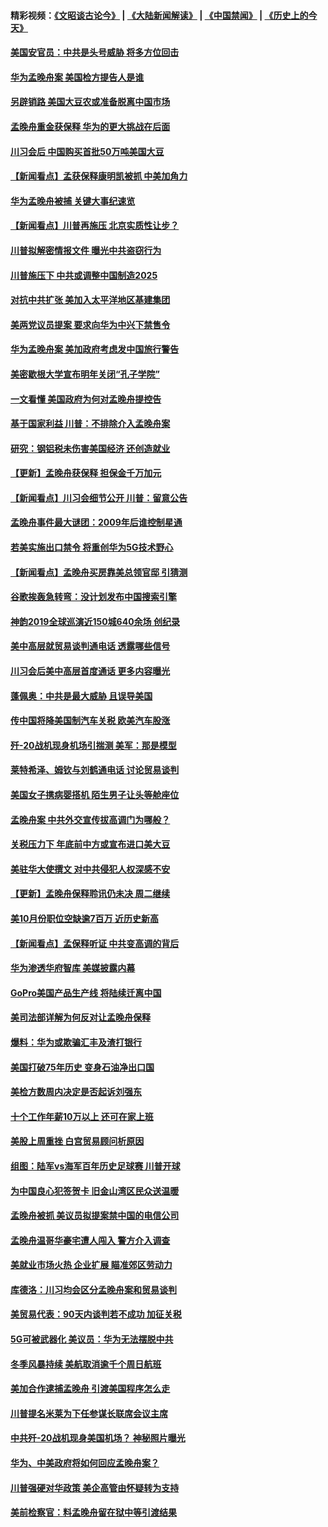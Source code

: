 #### 精彩视频：[《文昭谈古论今》](https://github.com/gfw-breaker/wenzhao/blob/master/README.md?t=12130331) | [《大陆新闻解读》](https://github.com/gfw-breaker/ntdtv-comedy/blob/master/README.md?t=12130331) | [《中国禁闻》](https://github.com/gfw-breaker/ntdtv-news/blob/master/README.md?t=12130331) | [《历史上的今天》](https://github.com/gfw-breaker/today-in-history/blob/master/README.md?t=12130331) 

#### [美国安官员：中共是头号威胁 将多方位回击](../pages/nsc412/n10907199.md?t=12130331) 

#### [华为孟晚舟案 美国检方提告人是谁](../pages/nsc412/n10907015.md?t=12130331) 

#### [另辟销路 美国大豆农或准备脱离中国市场](../pages/nsc412/n10906755.md?t=12130331) 

#### [孟晚舟重金获保释 华为的更大挑战在后面](../pages/nsc412/n10902085.md?t=12130331) 

#### [川习会后 中国购买首批50万吨美国大豆](../pages/nsc412/n10906996.md?t=12130331) 

#### [【新闻看点】孟获保释康明凯被抓 中美加角力](../pages/nsc412/n10906832.md?t=12130331) 

#### [华为孟晚舟被捕 关键大事纪速览](../pages/nsc412/n10906950.md?t=12130331) 

#### [【新闻看点】川普再施压 北京实质性让步？](../pages/nsc412/n10906802.md?t=12130331) 

#### [川普拟解密情报文件 曝光中共盗窃行为](../pages/nsc412/n10906855.md?t=12130331) 

#### [川普施压下 中共或调整中国制造2025](../pages/nsc412/n10906669.md?t=12130331) 

#### [对抗中共扩张 美加入太平洋地区基建集团](../pages/nsc412/n10905358.md?t=12130331) 

#### [美两党议员提案 要求向华为中兴下禁售令](../pages/nsc412/n10905082.md?t=12130331) 

#### [华为孟晚舟案 美加政府考虑发中国旅行警告](../pages/nsc412/n10905019.md?t=12130331) 

#### [美密歇根大学宣布明年关闭“孔子学院”](../pages/nsc412/n10904857.md?t=12130331) 

#### [一文看懂 美国政府为何对孟晚舟提控告](../pages/nsc412/n10904250.md?t=12130331) 

#### [基于国家利益 川普：不排除介入孟晚舟案](../pages/nsc412/n10905006.md?t=12130331) 

#### [研究：钢铝税未伤害美国经济 还创造就业](../pages/nsc412/n10904853.md?t=12130331) 

#### [【更新】孟晚舟获保释 担保金千万加元](../pages/nsc412/n10904401.md?t=12130331) 

#### [【新闻看点】川习会细节公开 川普：留意公告](../pages/nsc412/n10904509.md?t=12130331) 

#### [孟晚舟事件最大谜团：2009年后谁控制星通](../pages/nsc412/n10904127.md?t=12130331) 

#### [若美实施出口禁令 将重创华为5G技术野心](../pages/nsc412/n10904530.md?t=12130331) 

#### [【新闻看点】孟晚舟买房靠美总领官邸 引猜测](../pages/nsc412/n10904128.md?t=12130331) 

#### [谷歌挨轰急转弯：没计划发布中国搜索引擎](../pages/nsc412/n10904443.md?t=12130331) 

#### [神韵2019全球巡演近150城640余场 创纪录](../pages/nsc412/n10904409.md?t=12130331) 

#### [美中高层就贸易谈判通电话 透露哪些信号](../pages/nsc412/n10904135.md?t=12130331) 

#### [川习会后美中高层首度通话 更多内容曝光](../pages/nsc412/n10904178.md?t=12130331) 

#### [蓬佩奥：中共是最大威胁 且误导美国](../pages/nsc412/n10904047.md?t=12130331) 

#### [传中国将降美国制汽车关税 欧美汽车股涨](../pages/nsc412/n10904018.md?t=12130331) 

#### [歼-20战机现身机场引揣测 美军：那是模型](../pages/nsc412/n10903152.md?t=12130331) 

#### [莱特希泽、姆钦与刘鹤通电话 讨论贸易谈判](../pages/nsc412/n10902887.md?t=12130331) 

#### [美国女子携病婴搭机 陌生男子让头等舱座位](../pages/nsc412/n10902969.md?t=12130331) 

#### [孟晚舟案 中共外交宣传拔高调门为哪般？](../pages/nsc412/n10902536.md?t=12130331) 

#### [关税压力下 年底前中方或宣布进口美大豆](../pages/nsc412/n10902217.md?t=12130331) 

#### [美驻华大使撰文 对中共侵犯人权深感不安](../pages/nsc412/n10902576.md?t=12130331) 

#### [【更新】孟晚舟保释聆讯仍未决 周二继续](../pages/nsc412/n10902280.md?t=12130331) 

#### [美10月份职位空缺逾7百万 近历史新高](../pages/nsc412/n10902206.md?t=12130331) 

#### [【新闻看点】孟保释听证 中共变高调的背后](../pages/nsc412/n10902083.md?t=12130331) 

#### [华为渗透华府智库 美媒披露内幕](../pages/nsc412/n10902192.md?t=12130331) 

#### [GoPro美国产品生产线 将陆续迁离中国](../pages/nsc412/n10902041.md?t=12130331) 

#### [美司法部详解为何反对让孟晚舟保释](../pages/nsc412/n10902113.md?t=12130331) 

#### [爆料：华为或欺骗汇丰及渣打银行](../pages/nsc412/n10902104.md?t=12130331) 

#### [美国打破75年历史 变身石油净出口国](../pages/nsc412/n10902043.md?t=12130331) 

#### [美检方数周内决定是否起诉刘强东](../pages/nsc412/n10902024.md?t=12130331) 

#### [十个工作年薪10万以上 还可在家上班](../pages/nsc412/n10898161.md?t=12130331) 

#### [美股上周重挫 白宫贸易顾问析原因](../pages/nsc412/n10900589.md?t=12130331) 

#### [组图：陆军vs海军百年历史足球赛 川普开球](../pages/nsc412/n10901263.md?t=12130331) 

#### [为中国良心犯签贺卡 旧金山湾区民众送温暖](../pages/nsc412/n10901106.md?t=12130331) 

#### [孟晚舟被抓 美议员拟提案禁中国的电信公司](../pages/nsc412/n10900836.md?t=12130331) 

#### [孟晚舟温哥华豪宅遭人闯入 警方介入调查](../pages/nsc412/n10900752.md?t=12130331) 

#### [美就业市场火热 企业扩展 瞄准郊区劳动力](../pages/nsc412/n10900194.md?t=12130331) 

#### [库德洛：川习均会区分孟晚舟案和贸易谈判](../pages/nsc412/n10900460.md?t=12130331) 

#### [美贸易代表：90天内谈判若不成功 加征关税](../pages/nsc412/n10900378.md?t=12130331) 

#### [5G可被武器化 美议员：华为无法摆脱中共](../pages/nsc412/n10900268.md?t=12130331) 

#### [冬季风暴持续 美航取消逾千个周日航班](../pages/nsc412/n10900103.md?t=12130331) 

#### [美加合作逮捕孟晚舟 引渡美国程序怎么走](../pages/nsc412/n10899536.md?t=12130331) 

#### [川普提名米莱为下任参谋长联席会议主席](../pages/nsc412/n10899819.md?t=12130331) 

#### [中共歼-20战机现身美国机场？ 神秘照片曝光](../pages/nsc412/n10899663.md?t=12130331) 

#### [华为、中美政府将如何回应孟晚舟案？](../pages/nsc412/n10899591.md?t=12130331) 

#### [川普强硬对华政策 美企高管由怀疑转为支持](../pages/nsc412/n10899481.md?t=12130331) 

#### [美前检察官：料孟晚舟留在狱中等引渡结果](../pages/nsc412/n10899248.md?t=12130331) 

